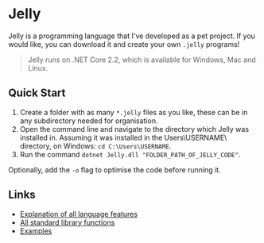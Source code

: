 # Jelly
Jelly is a programming language that I've developed as a pet project.
If you would like, you can download it and create your own `.jelly` programs!

> Jelly runs on .NET Core 2.2, which is available for Windows, Mac and Linux.

## Quick Start
1) Create a folder with as many `*.jelly` files as you like, these can be in any subdirectory needed for organisation.
2) Open the command line and navigate to the directory which Jelly was installed in. Assuming it was installed in the Users\USERNAME\ directory, on Windows: `cd C:\Users\USERNAME`.
3) Run the command `dotnet Jelly.dll "FOLDER_PATH_OF_JELLY_CODE"`.

Optionally, add the `-o` flag to optimise the code before running it.

## Links
- [Explanation of all language features](https://github.com/Tom01098/Jelly/blob/master/docs/basics.md)
- [All standard library functions](https://github.com/Tom01098/Jelly/blob/master/docs/library.md)
- [Examples](https://github.com/Tom01098/Jelly/tree/master/docs/examples)
